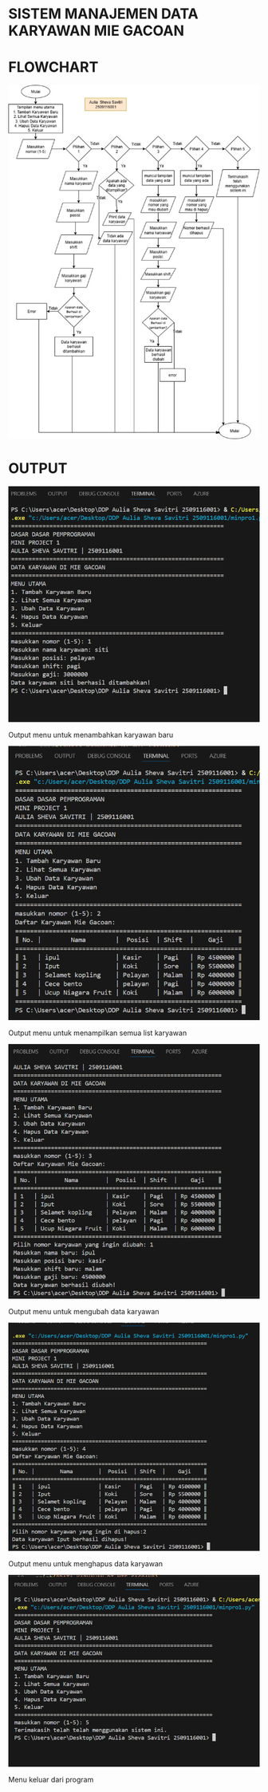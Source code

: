 # SISTEM MANAJEMEN DATA KARYAWAN MIE GACOAN

# FLOWCHART

![alt text](https://github.com/auliasheva/Sistem-Manajemen-Daftar-Karyawan-Mie-Gacoan-/blob/main/Flowchart%20minpro.jpg?raw=true)

# OUTPUT
![alt text](https://github.com/auliasheva/Sistem-Manajemen-Daftar-Karyawan-Mie-Gacoan-/blob/main/pilihan%201.png?raw=true)


Output menu untuk menambahkan karyawan baru


![alt text](https://github.com/auliasheva/Sistem-Manajemen-Daftar-Karyawan-Mie-Gacoan-/blob/main/pilihan%202.png?raw=true)


Output menu untuk menampilkan semua list karyawan


![alt text](https://github.com/auliasheva/Sistem-Manajemen-Daftar-Karyawan-Mie-Gacoan-/blob/main/pilihan%203.png?raw=true)


Output menu untuk mengubah data karyawan


![alt text](https://github.com/auliasheva/Sistem-Manajemen-Daftar-Karyawan-Mie-Gacoan-/blob/main/pilihan%204.png?raw=true)


Output menu untuk menghapus data karyawan


![alt text](https://github.com/auliasheva/Sistem-Manajemen-Daftar-Karyawan-Mie-Gacoan-/blob/main/pilihan%205.png?raw=true)


Menu keluar dari program

